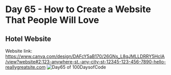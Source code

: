# Day 65 - How to Create a Website That People Will Love

## Hotel Website

Website
link: https://www.canva.com/design/DAFcY5aB170/26GNs_L8qJMLLDRRY5HcIA/view?website#2:123-anywhere-st.-any-city-st-12345-123-456-7890-hello-reallygreatsite.com
![Day65 of 100DaysofCode](https://user-images.githubusercontent.com/65679227/223021912-6728e49b-6d44-4881-944d-62db08108494.gif)
